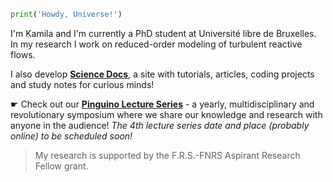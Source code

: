 ```python
print('Howdy, Universe!')
```

I'm Kamila and I'm currently a PhD student at Université libre de Bruxelles. In my research I work on reduced-order modeling of turbulent reactive flows.

I also develop [**Science Docs**](https://kamilazdybal.github.io/science-docs/), a site with tutorials, articles, coding projects and study notes for curious minds!

☛ Check out our [**Pinguino Lecture Series**](http://boccelliengineering.altervista.org/PLS_website/index.html) - a yearly, multidisciplinary and revolutionary symposium where we share our knowledge and research with anyone in the audience! *The 4th lecture series date and place (probably online) to be scheduled soon!*

> My research is supported by the F.R.S.-FNRS Aspirant Research Fellow grant.
